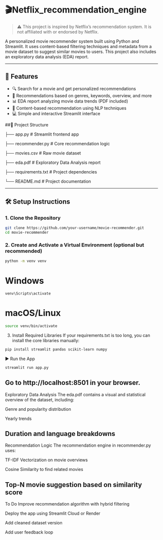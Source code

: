 # 🎬Netflix_recommendation_engine
> ⚠️ This project is inspired by Netflix’s recommendation system. It is not affiliated with or endorsed by Netflix.

A personalized movie recommender system built using Python and Streamlit. It uses content-based filtering techniques and metadata from a movie dataset to suggest similar movies to users. This project also includes an exploratory data analysis (EDA) report.

---

## 🚀 Features

- 🔍 Search for a movie and get personalized recommendations
- 🎥 Recommendations based on genres, keywords, overview, and more
- 📊 EDA report analyzing movie data trends (PDF included)
- 🧠 Content-based recommendation using NLP techniques
- 💻 Simple and interactive Streamlit interface

##🧾 Project Structure

├── app.py # Streamlit frontend app

├── recommender.py # Core recommendation logic

├── movies.csv # Raw movie dataset

├── eda.pdf # Exploratory Data Analysis report

├── requirements.txt # Project dependencies

└── README.md # Project documentation

---

## 🛠️ Setup Instructions

### 1. Clone the Repository
```bash
git clone https://github.com/your-username/movie-recommender.git
cd movie-recommender
```

### 2. Create and Activate a Virtual Environment (optional but recommended)

```bash
python -m venv venv
```
# Windows
```bash
venv\Scripts\activate
```
# macOS/Linux
```bash
source venv/bin/activate
```

3. Install Required Libraries
If your requirements.txt is too long, you can install the core libraries manually:

```bash
pip install streamlit pandas scikit-learn numpy
```
▶️ Run the App
```bash
streamlit run app.py
```
Go to http://localhost:8501 in your browser.
------------------------------------------------------------------------------------
 Exploratory Data Analysis
The eda.pdf contains a visual and statistical overview of the dataset, including:

Genre and popularity distribution

Yearly trends

Duration and language breakdowns
-----------------------------------------------------------------------------------------
 Recommendation Logic
The recommendation engine in recommender.py uses:

TF-IDF Vectorization on movie overviews

Cosine Similarity to find related movies

Top-N movie suggestion based on similarity score
-----------------------------------------------------------------------------------------
To Do
 Improve recommendation algorithm with hybrid filtering

 Deploy the app using Streamlit Cloud or Render

 Add cleaned dataset version

 Add user feedback loop

